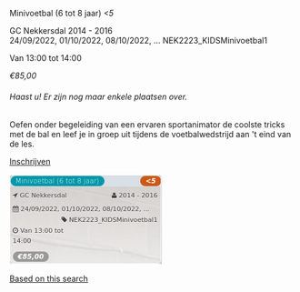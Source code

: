 Minivoetbal (6 tot 8 jaar) *<5*

GC Nekkersdal 2014 - 2016  
24/09/2022, 01/10/2022, 08/10/2022, ... NEK2223\_KIDSMinivoetbal1  

Van 13:00 tot 14:00

*€85,00*

  

###### *Haast u! Er zijn nog maar enkele plaatsen over.*

  

Oefen onder begeleiding van een ervaren sportanimator de coolste tricks met de bal en leef je in groep uit tijdens de voetbalwedstrijd aan 't eind van de les.

[Inschrijven](https://tickets.vgc.be/activity/subscribe/NEK2223_KIDSMinivoetbal1)

![](81777.png)

[Based on this search](https://tickets.vgc.be/activity/index?&vrijeplaatsen=1&Age%5B%5D=4%2C6&entity=241)